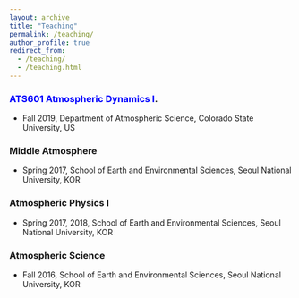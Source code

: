 ```yaml
---
layout: archive
title: "Teaching"
permalink: /teaching/
author_profile: true
redirect_from: 
  - /teaching/
  - /teaching.html
---
```


### <span style="color:blue">ATS601 Atmospheric Dynamics I</span>.
* Fall 2019, Department of Atmospheric Science, Colorado State University, US

### Middle Atmosphere
* Spring 2017, School of Earth and Environmental Sciences, Seoul National University, KOR

### Atmospheric Physics I
* Spring 2017, 2018, School of Earth and Environmental Sciences, Seoul National University, KOR

### Atmospheric Science
* Fall 2016, School of Earth and Environmental Sciences, Seoul National University, KOR

